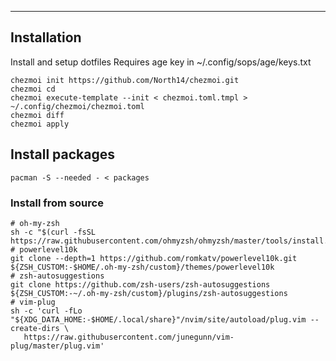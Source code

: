 
---

## Installation

Install and setup dotfiles
Requires age key in ~/.config/sops/age/keys.txt

    chezmoi init https://github.com/North14/chezmoi.git
    chezmoi cd
    chezmoi execute-template --init < chezmoi.toml.tmpl > ~/.config/chezmoi/chezmoi.toml
    chezmoi diff
    chezmoi apply

## Install packages

    pacman -S --needed - < packages

### Install from source

    # oh-my-zsh
    sh -c "$(curl -fsSL https://raw.githubusercontent.com/ohmyzsh/ohmyzsh/master/tools/install.sh)"
    # powerlevel10k
    git clone --depth=1 https://github.com/romkatv/powerlevel10k.git ${ZSH_CUSTOM:-$HOME/.oh-my-zsh/custom}/themes/powerlevel10k
    # zsh-autosuggestions
    git clone https://github.com/zsh-users/zsh-autosuggestions ${ZSH_CUSTOM:-~/.oh-my-zsh/custom}/plugins/zsh-autosuggestions
    # vim-plug
    sh -c 'curl -fLo "${XDG_DATA_HOME:-$HOME/.local/share}"/nvim/site/autoload/plug.vim --create-dirs \
       https://raw.githubusercontent.com/junegunn/vim-plug/master/plug.vim'
